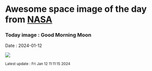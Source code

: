 
# Awesome space image of the day from [NASA](https://api.nasa.gov/)

### Today image : Good Morning Moon
Date : 2024-01-12

![](https://apod.nasa.gov/apod/image/2401/HimmlichesDreieckSaarburg_TWAN_mercurybildweb1024.jpg)

<small>Latest update : Fri Jan 12 11:11:15 2024</small>
        